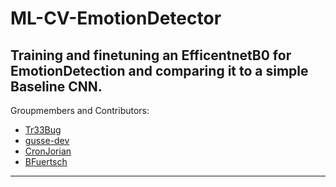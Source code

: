 # ML-CV-EmotionDetector
Training and finetuning an EfficentnetB0 for EmotionDetection and comparing it to a simple Baseline CNN.
---
Groupmembers and Contributors:
- [Tr33Bug](https://github.com/Tr33Bug)
- [gusse-dev](https://github.com/Gusse-dev)
- [CronJorian](https://github.com/CronJorian)
- [BFuertsch](https://github.com/BenJosh95)

---

